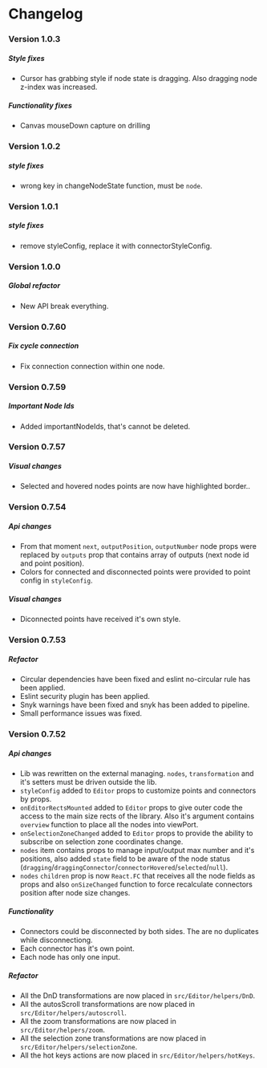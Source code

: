 # Changelog

### Version 1.0.3

##### Style fixes

- Cursor has grabbing style if node state is dragging. Also dragging node z-index was increased.

##### Functionality fixes

- Canvas mouseDown capture on drilling

### Version 1.0.2

##### style fixes

- wrong key in changeNodeState function, must be `node`.

### Version 1.0.1

##### style fixes

- remove styleConfig, replace it with connectorStyleConfig.

### Version 1.0.0

##### Global refactor

- New API break everything.

### Version 0.7.60

##### Fix cycle connection

- Fix connection connection within one node.

### Version 0.7.59

##### Important Node Ids

- Added importantNodeIds, that's cannot be deleted.

### Version 0.7.57

##### Visual changes

- Selected and hovered nodes points are now have highlighted border..

### Version 0.7.54

##### Api changes

- From that moment `next`, `outputPosition`, `outputNumber` node props were replaced by `outputs` prop that contains array of outputs (next node id and point position).
- Colors for connected and disconnected points were provided to point config in `styleConfig`.

##### Visual changes

- Diconnected points have received it's own style.

### Version 0.7.53

##### Refactor

- Circular dependencies have been fixed and eslint no-circular rule has been applied.
- Eslint security plugin has been applied.
- Snyk warnings have been fixed and snyk has been added to pipeline.
- Small performance issues was fixed.

### Version 0.7.52

##### Api changes

- Lib was rewritten on the external managing. `nodes`, `transformation` and it's setters must be driven outside the lib.
- `styleConfig` added to `Editor` props to customize points and connectors by props.
- `onEditorRectsMounted` added to `Editor` props to give outer code the access to the main size rects of the library. Also it's argument contains `overview` function to place all the nodes into viewPort.
- `onSelectionZoneChanged` added to `Editor` props to provide the ability to subscribe on selection zone coordinates change.
- `nodes` item contains props to manage input/output max number and it's positions, also added `state` field to be aware of the node status (`dragging`/`draggingConnector`/`connectorHovered`/`selected`/`null`).
- `nodes` `children` prop is now `React.FC` that receives all the node fields as props and also `onSizeChanged` function to force recalculate connectors position after node size changes.

##### Functionality

- Connectors could be disconnected by both sides. The are no duplicates while disconnectiong.
- Each connector has it's own point.
- Each node has only one input.

##### Refactor

- All the DnD transformations are now placed in `src/Editor/helpers/DnD`.
- All the autosScroll transformations are now placed in `src/Editor/helpers/autoscroll`.
- All the zoom transformations are now placed in `src/Editor/helpers/zoom`.
- All the selection zone transformations are now placed in `src/Editor/helpers/selectionZone`.
- All the hot keys actions are now placed in `src/Editor/helpers/hotKeys`.
